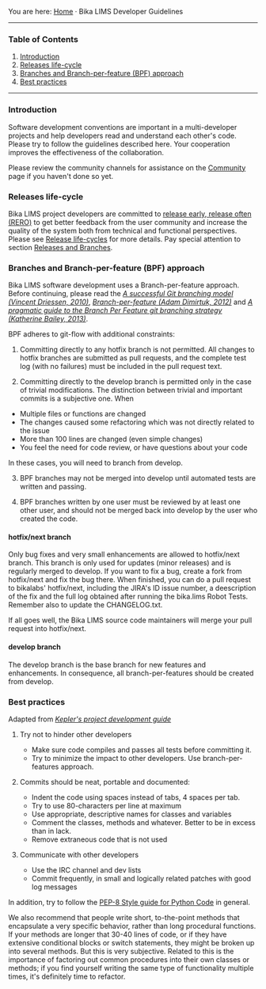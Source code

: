 You are here: [Home](https://github.com/bikalabs/Bika-LIMS/wiki) · Bika LIMS Developer Guidelines
***
### Table of Contents
1. [Introduction](#introduction)
2. [Releases life-cycle](#releases-life-cycle)
3. [Branches and Branch-per-feature (BPF) approach](#branches-and-branch-per-feature-bpf-approach)
4. [Best practices](#best-practices)

***

### Introduction

Software development conventions are important in a multi-developer projects and help developers read and understand each other's code. Please try to follow the guidelines described here. Your cooperation improves the effectiveness of the collaboration.

Please review the community channels for assistance on the [Community](https://github.com/bikalabs/Bika-LIMS/wiki/Community) page if you haven't done so yet.

### Releases life-cycle

Bika LIMS project developers are committed to [release early, release often (RERO)](http://en.wikipedia.org/wiki/Release_early,_release_often) to get better feedback from the user community and increase the quality of the system both from technical and functional perspectives. Please see [Release life-cycles](https://github.com/bikalabs/Bika-LIMS/wiki/Releases-life-cycle) for more details. Pay special attention to section [Releases and Branches](https://github.com/bikalabs/Bika-LIMS/wiki/Releases-life-cycle#releases-and-branches).

### Branches and Branch-per-feature (BPF) approach

Bika LIMS software development uses a Branch-per-feature approach. Before continuing, please read the [*A successful Git branching model (Vincent Driessen, 2010)*](http://nvie.com/posts/a-successful-git-branching-model/), [*Branch-per-feature (Adam Dimirtuk, 2012)*](http://dymitruk.com/blog/2012/02/05/branch-per-feature/) and [*A pragmatic guide to the Branch Per Feature git branching strategy (Katherine Bailey, 2013)*](https://www.acquia.com/blog/pragmatic-guide-branch-feature-git-branching-strategy).

BPF adheres to git-flow with additional constraints:

1) Committing directly to any hotfix branch is not permitted.  All changes to hotfix branches are submitted as pull requests, and the complete test log (with no failures) must be included in the pull request text.

2) Committing directly to the develop branch is permitted only in the case of trivial modifications. The distinction between trivial and important commits is a subjective one. When

* Multiple files or functions are changed
* The changes caused some refactoring which was not directly related to the issue
* More than 100 lines are changed (even simple changes)
* You feel the need for code review, or have questions about your code

In these cases, you will need to branch from develop.

3) BPF branches may not be merged into develop until automated tests are written and passing.

4) BPF branches written by one user must be reviewed by at least one other user, and should not be merged back into develop by the user who created the code.

#### hotfix/next branch

Only bug fixes and very small enhancements are allowed to hotfix/next branch. This branch is only used for updates (minor releases) and is regularly merged to develop. If you want to fix a bug, create a fork from hotfix/next and fix the bug there. When finished, you can do a pull request to bikalabs' hotfix/next, including the JIRA's ID issue number, a deescription of the fix and the full log obtained after running the bika.lims Robot Tests. Remember also to update the CHANGELOG.txt. 

If all goes well, the Bika LIMS source code maintainers will merge your pull request into hotfix/next.

#### develop branch

The develop branch is the base branch for new features and enhancements. In consequence, all branch-per-features should be created from develop.

### Best practices

Adapted from *[Kepler's project development guide](https://kepler-project.org/developers/reference/software-development-guidelines)*

1. Try not to hinder other developers
    - Make sure code compiles and passes all tests before committing it. 
    - Try to minimize the impact to other developers. Use branch-per-features approach.

2. Commits should be neat, portable and documented:
    - Indent the code using spaces instead of tabs, 4 spaces per tab.
    - Try to use 80-characters per line at maximum
    - Use appropriate, descriptive names for classes and variables
    - Comment the classes, methods and whatever. Better to be in excess than in lack.
    - Remove extraneous code that is not used

3. Communicate with other developers
    - Use the IRC channel and dev lists
    - Commit frequently, in small and logically related patches with good log messages

In addition, try to follow the [PEP-8 Style guide for Python Code](http://legacy.python.org/dev/peps/pep-0008/) in general.

We also recommend that people write short, to-the-point methods that encapsulate a very specific behavior, rather than long procedural functions. If your methods are longer that 30-40 lines of code, or if they have extensive conditional blocks or switch statements, they might be broken up into several methods. But this is very subjective. Related to this is the importance of factoring out common procedures into their own classes or methods; if you find yourself writing the same type of functionality multiple times, it's definitely time to refactor.